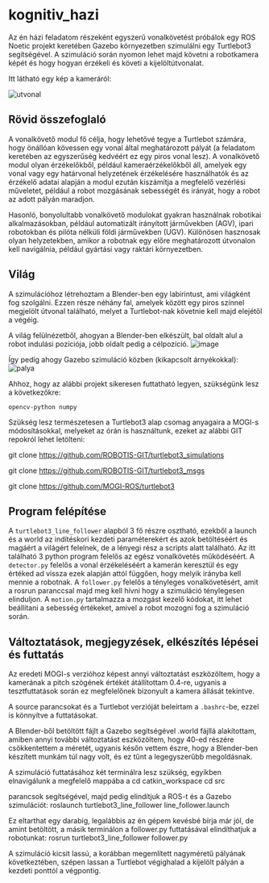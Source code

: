 # kognitiv_hazi

Az én házi feladatom részeként egyszerű vonalkövetést próbálok egy ROS Noetic projekt keretében Gazebo környezetben szimulálni egy Turtlebot3 segítségével. A szimuláció során nyomon lehet majd követni a robotkamera képét és hogy hogyan érzékeli és követi a kijelöltútvonalat.

Itt látható egy kép a kameráról:

![utvonal](https://github.com/mmartin98/kognitiv_hazi/assets/62999338/8c80aaa9-51bd-4db9-9bce-a9e8eb82fe0e)


## Rövid összefoglaló

A vonalkövető modul fő célja, hogy lehetővé tegye a Turtlebot számára, hogy önállóan kövessen egy vonal által meghatározott pályát (a feladatom keretében az egyszerűség kedvéért ez egy piros vonal lesz). A vonalkövető modul olyan érzékelőkből, például kameraérzékelőkből áll, amelyek egy vonal vagy egy határvonal helyzetének érzékelésére használhatók és az érzékelő adatai alapján a modul ezután kiszámítja a megfelelő vezérlési műveletet, például a robot mozgásának sebességét és irányát, hogy a robot az adott pályán maradjon.

Hasonló, bonyolultabb vonalkövető modulokat gyakran használnak robotikai alkalmazásokban, például automatizált irányított járművekben (AGV), ipari robotokban és pilóta nélküli földi járművekben (UGV). Különösen hasznosak olyan helyzetekben, amikor a robotnak egy előre meghatározott útvonalon kell navigálnia, például gyártási vagy raktári környezetben.

## Világ

A szimulációhoz létrehoztam a Blender-ben egy labirintust, ami világként fog szolgálni. Ezzen része néhány fal, amelyek között egy piros színnel megjelölt útvonal található, melyet a Turtlebot-nak követnie kell majd elejétől a végéig.

A világ felülnézetből, ahogyan a Blender-ben elkészült, bal oldalt alul a robot indulási pozíciója, jobb oldalt pedig a célpozíció.
![image](https://github.com/mmartin98/kognitiv_hazi/assets/62999338/e4247a06-6f49-4f4f-b05b-19cc78db7241)

Így pedig ahogy Gazebo szimuláció közben (kikapcsolt árnyékokkal):
![palya](https://github.com/mmartin98/kognitiv_hazi/assets/62999338/c09386e5-c85b-4814-b11b-c2cd43a2b0cd)

Ahhoz, hogy az alábbi projekt sikeresen futtatható legyen, szükségünk lesz a következőkre:

`opencv-python
numpy`

Szükség lesz természetesen a Turtlebot3 alap csomag anyagaira a MOGI-s módosításokkal, melyeket az órán is használtunk, ezeket az alábbi GIT repokról lehet letölteni:

git clone https://github.com/ROBOTIS-GIT/turtlebot3_simulations

git clone https://github.com/ROBOTIS-GIT/turtlebot3_msgs

git clone https://github.com/MOGI-ROS/turtlebot3

## Program felépítése

A `turtlebot3_line_follower` alapból 3 fő részre osztható, ezekből a launch és a world az indítéskori kezdeti paraméterekért és azok betöltéséért és magáért a világért felelnek, de a lényegi rész a scripts alatt található. Az itt található 3 python program felelős az egész vonalkövetés működéséért. A `detector.py` felelős a vonal érzékeléséért a kamerán keresztül és egy értéked ad vissza ezek alapján attól függően, hogy melyik irányba kell mennie a robotnak. A `follower.py` felelős a tényleges vonalkövetésért, amit a rosrun paranccsal majd meg kell hívni hogy a szimuláció ténylegesen elinduljon. A `motion.py` tartalmazza a mozgást kezelő kódokat, itt lehet beállítani a sebesség értékeket, amivel a robot mozogni fog a szimuláció során.

## Változtatások, megjegyzések, elkészítés lépései és futtatás

Az eredeti MOGI-s verzióhoz képest annyi változtatást eszközöltem, hogy a kamerának a pitch szögének értékét átállítottam 0.4-re, ugyanis a tesztfuttatások során ez megfelelőnek bizonyult a kamera állását tekintve.

A source parancsokat és a Turtlebot verzióját beleírtam a `.bashrc`-be, ezzel is könnyítve a futtatásokat.

A Blender-ből betöltött fájlt a Gazebo segítségével .world fájllá alakítottam, amiben annyi további változtatást eszközöltem, hogy 40-ed részére csökkentettem a méretét, ugyanis későn vettem észre, hogy a Blender-ben készített munkám túl nagy volt, és ez tűnt a legegyszerűbb megoldásnak.

A szimuláció futtatásához két terminálra lesz szükség, egyikben elnavigálunk a megfelelő mappába a 
cd catkin_workspace
cd src

parancsok segítségével, majd pedig elindítjuk a ROS-t és a Gazebo szimulációt:
roslaunch turtlebot3_line_follower line_follower.launch

Ez eltarthat egy darabig, legalábbis az én gépem kevésbé bírja már jól, de amint betöltött, a másik terminálon a follower.py futtatásával elindíthatjuk a robotunkat:
rosrun turtlebot3_line_follower follower.py

A szimuláció kicsit lassú, a korábban megemlített nagyméretű pályának következtében, szépen lassan a Turtlebot végighalad a kijelölt pályán a kezdeti ponttól a végpontig.






